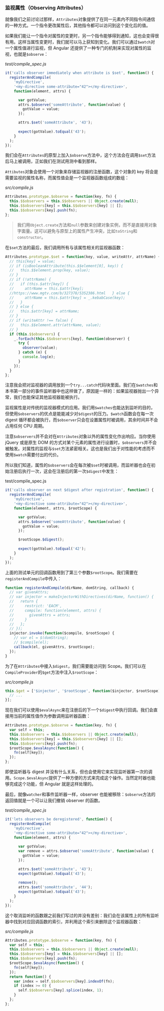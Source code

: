 ### 监视属性（Observing Attributes）

就像我们之前讨论过那样，`Attributes`对象提供了在同一元素内不同指令间通信的一种方式。一个指令更改属性后，其他指令都可以访问到这个变化后的值。

如果我们能让一个指令对属性的变更时，另一个指令能够得到通知，这也会变得很有用。这样当属性变更时，我们就可以马上获知到变化。我们可以通过`$watch`对一个属性值进行监视，但 Angular 还提供了一种专门的机制来实现对属性的监视，也就是`$observe`：

_test/compile_spec.js_

```js
it('calls observer immediately when attribute is $set', function() {
  registerAndCompile(
    'myDirective',
    '<my-directive some-attribute="42"></my-directive>',
    function(element, attrs) {

      var gotValue;
      attrs.$observe('someAttribute', function(value) {
        gotValue = value;
      });

      attrs.$set('someAttribute', '43');
      
      expect(gotValue).toEqual('43');
    }
  );
});
```

我们会在`Attributes`的原型上加入`$observe`方法中，这个方法会在调用`$set`方法后马上被调用，正如我们在测试用测中看到那样。

`Attibutes`对象会使用一个对象来存储监视器的注册函数，这个对象的 key 将会是需要监视的属性名称，而属性值会是一个监视器函数组成的数组：

_src/compile.js_

```js
Attributes.prototype.$observe = function(key, fn) {
  this.$$observers = this.$$observers || Object.create(null);
  this.$$observers[key] = this.$$observers[key] || [];
  this.$$observers[key].push(fn);
};
```

> 我们用`Object.create`方法和`null`参数来创建对象实例，而不是直接用对象字面量。这可以避免与原型上的属性产生冲突，比如`toString`和`constructor`。

在`$set`方法的最后，我们调用所有与该属性相关的监视器函数：

```js
Attributes.prototype.$set = function(key, value, writeAttr, attrName) {
  // this[key] = value;
  // if (isBooleanAttribute(this.$$element[0], key)) {
  //   this.$$element.prop(key, value);
  // }
  // if (!attrName) {
  //   if (this.$attr[key]) {
  //     attrName = this.$attr[key];
  //https://www.mgtv.com/b/327378/5352386.html   } else {
  //     attrName = this.$attr[key] = _.kebabCase(key);
  //   }
  // } else {
  //   this.$attr[key] = attrName;
  // }
  // if (writeAttr !== false) {
  //   this.$$element.attr(attrName, value);
  // }
  if (this.$$observers) {
    _.forEach(this.$$observers[key], function(observer) {
      try {
        observer(value);
      } catch (e) {
        console.log(e);
      }
    });
  }
};
```

注意我会把对监视器的调用放到一个`try...catch`代码块里面。我们在`$watches`和本书第一部分的事件监听器中也这样做了，原因是一样的：如果监视器抛出一个异常，我们也能保证其他监视器能被执行。

监视属性是对传统的监视器模式的应用。我们用`$watches`也能达到监听的目的，但使用`$observers`的优点是能能减少对`$digest`的压力。`$watch`函数会在每一次 digest 循环都会被执行，而`$observer`只会在设置属性时被调用，其余时间并不会占用任何 CPU 周期。

注意`$observers`并不会对在`Attributes`对象以外的属性变化作出响应。当你使用 jQuery 或是原生 DOM 的方式对某个元素的属性进行设置时，`$observers`并不会被触发。对属性的监视与`$set`方法紧密相关。这也是我们出于对性能的考虑而不使用`$watch`需要付出的代价。

所以我们知道，属性的`$observers`会在每次被`$set`时被调用，而监听器也会在初始注册后执行一次，这会在注册后的第一次`$digest`中发生：

test/compile_spec.js

```js
it('calls observer on next $digest after registration', function() {
  registerAndCompile(
    'myDirective',
    '<my-directive some-attribute="42"></my-directive>',
    function(element, attrs, $rootScope) {

      var gotValue;
      attrs.$observe('someAttribute', function(value) {
        gotValue = value;
      });

      $rootScope.$digest();
      
      expect(gotValue).toEqual('42');
    }
  );
});
```

上面的测试单元的回调函数用到了第三个参数`$rootScope`。我们需要在`registerAndCompile`中传入：

```js
function registerAndCompile(dirName, domString, callback) {
  // var givenAttrs;
  // var injector = makeInjectorWithDirectives(dirName, function() {
  //   return {
  //     restrict: 'EACM',
  //     compile: function(element, attrs) {
  //       givenAttrs = attrs;
  //     }
  //   };
  // });
  injector.invoke(function($compile, $rootScope) {
    // var el = $(domString);
    // $compile(el);
    callback(el, givenAttrs, $rootScope);
  });
}
```

为了在`Attributes`中接入`$digest`，我们需要能访问到 Scope。我们可以在`CompileProvider`的`$get`方法中注入`$rootScope`：

_src/compile.js_

```js
this.$get = ['$injector', '$rootScope', function($injector, $rootScope) {
  // ...
}];
```

现在我们可以使用`$evalAsync`来在注册后的下一个`$digest`中执行回调。我们会直接用当前的属性值作为参数调用监听器函数：

```js
Attributes.prototype.$observe = function(key, fn) {
  var self = this;
  this.$$observers = this.$$observers || Object.create(null);
  this.$$observers[key] = this.$$observers[key] || [];
  this.$$observers[key].push(fn);
  $rootScope.$evalAsync(function() {
    fn(self[key]);
  });
};
```

即使监听器与 digest 并没有什么关系，但也会使用它来实现监听器第一次的调用。`Scope.$evalAsync`提供了一种方便的方式来完成这个操作。当然定时器也能够完成这个功能，但 Angular 就是这样处理的。

最后，就像`watcher`和事件监听器一样，observer 也能被移除：`$observe`方法的返回值就是一个可以让我们撤销 observer 的函数。

_test/compile_spec.js_

```js
it('lets observers be deregistered', function() {
  registerAndCompile(
    'myDirective',
    '<my-directive some-attribute="42"></my-directive>',
    function(element, attrs) {
      
      var gotValue;
      var remove = attrs.$observe('someAttribute', function(value) {
        gotValue = value;
      });

      attrs.$set('someAttribute', '43');
      expect(gotValue).toEqual('43');
      
      remove();
      attrs.$set('someAttribute', '44');
      expect(gotValue).toEqual('43');
    }
  );
});
```

这个取消监听的函数跟之前我们写过的并没有差别：我们会在该属性上的所有监听器中找到对应回调函数的索引，并利用这个索引来删除这个监视器函数：

_src/compile.js_

```js
Attributes.prototype.$observe = function(key, fn) {
  var self = this;
  this.$$observers = this.$$observers || Object.create(null);
  this.$$observers[key] = this.$$observers[key] || [];
  this.$$observers[key].push(fn);
  $rootScope.$evalAsync(function() {
    fn(self[key]);
  });
  return function() {
    var index = self.$$observers[key].indexOf(fn);
    if (index >= 0) {
      self.$$observers[key].splice(index, 1);
    }
  };
};
```